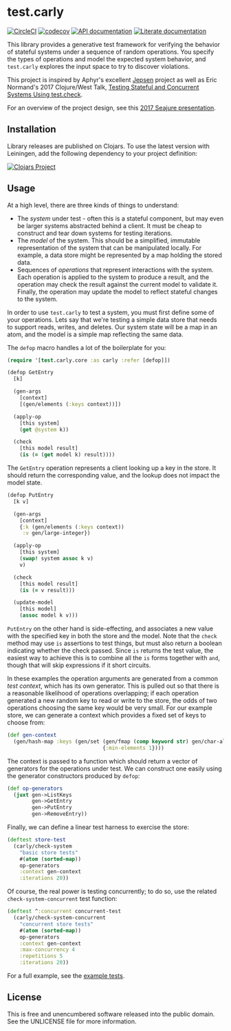 test.carly
==========

[![CircleCI](https://circleci.com/gh/greglook/test.carly.svg?style=shield&circle-token=7b6c20133b5fcbb2cc5d0db564bf1742cf5f3cbd)](https://circleci.com/gh/greglook/test.carly)
[![codecov](https://codecov.io/gh/greglook/test.carly/branch/develop/graph/badge.svg)](https://codecov.io/gh/greglook/test.carly)
[![API documentation](https://img.shields.io/badge/doc-API-blue.svg)](https://greglook.github.io/test.carly/api/)
[![Literate documentation](https://img.shields.io/badge/doc-marginalia-blue.svg)](https://greglook.github.io/test.carly/marginalia/uberdoc.html)

This library provides a generative test framework for verifying the behavior of
stateful systems under a sequence of random operations. You specify the types of
operations and model the expected system behavior, and `test.carly` explores the
input space to try to discover violations.

This project is inspired by Aphyr's excellent
[Jepsen](https://aphyr.com/tags/Jepsen) project as well as Eric Normand's 2017
Clojure/West Talk, [Testing Stateful and Concurrent Systems Using
test.check](https://www.youtube.com/watch?v=r5i_OiZw6Sw).

For an overview of the project design, see this
[2017 Seajure presentation](https://docs.google.com/presentation/d/1H8HqX414dhqCjHm-uxXAlq30pok_-ntPqVWvmLgdsNE/pub?start=false&loop=false&delayms=10000).


## Installation

Library releases are published on Clojars. To use the latest version with
Leiningen, add the following dependency to your project definition:

[![Clojars Project](https://clojars.org/mvxcvi/test.carly/latest-version.svg)](https://clojars.org/mvxcvi/test.carly)


## Usage

At a high level, there are three kinds of things to understand:
- The _system_ under test - often this is a stateful component, but may even be
  larger systems abstracted behind a client. It must be cheap to construct and
  tear down systems for testing iterations.
- The _model_ of the system. This should be a simplified, immutable
  representation of the system that can be manipulated locally. For example, a
  data store might be represented by a map holding the stored data.
- Sequences of _operations_ that represent interactions with the system. Each
  operation is applied to the system to produce a result, and the operation may
  check the result against the current model to validate it. Finally, the
  operation may update the model to reflect stateful changes to the system.

In order to use `test.carly` to test a system, you must first define some of
your operations. Lets say that we're testing a simple data store that needs to
support reads, writes, and deletes. Our system state will be a map in an atom,
and the model is a simple map reflecting the same data.

The `defop` macro handles a lot of the boilerplate for you:

```clojure
(require '[test.carly.core :as carly :refer [defop]])

(defop GetEntry
  [k]

  (gen-args
    [context]
    [(gen/elements (:keys context))])

  (apply-op
    [this system]
    (get @system k))

  (check
    [this model result]
    (is (= (get model k) result))))
```

The `GetEntry` operation represents a client looking up a key in the store. It
should return the corresponding value, and the lookup does not impact the model
state.

```clojure
(defop PutEntry
  [k v]

  (gen-args
    [context]
    {:k (gen/elements (:keys context))
     :v gen/large-integer})

  (apply-op
    [this system]
    (swap! system assoc k v)
    v)

  (check
    [this model result]
    (is (= v result)))

  (update-model
    [this model]
    (assoc model k v)))
```

`PutEntry` on the other hand is side-effecting, and associates a new value with
the specified key in both the store and the model. Note that the `check` method
may use `is` assertions to test things, but must also return a boolean
indicating whether the check passed. Since `is` returns the test value, the
easiest way to achieve this is to combine all the `is` forms together with
`and`, though that will skip expressions if it short circuits.

In these examples the operation arguments are generated from a common _test
context_, which has its own generator. This is pulled out so that there is a
reasonable likelihood of operations overlapping; if each operation generated a
new random key to read or write to the store, the odds of two operations
choosing the same key would be very small. For our example store, we can
generate a context which provides a fixed set of keys to choose from:

```clojure
(def gen-context
  (gen/hash-map :keys (gen/set (gen/fmap (comp keyword str) gen/char-alpha)
                               {:min-elements 1})))
```

The context is passed to a function which should return a vector of generators
for the operations under test. We can construct one easily using the generator
constructors produced by `defop`:

```clojure
(def op-generators
  (juxt gen->ListKeys
        gen->GetEntry
        gen->PutEntry
        gen->RemoveEntry))
```

Finally, we can define a linear test harness to exercise the store:

```clojure
(deftest store-test
  (carly/check-system
    "basic store tests"
    #(atom (sorted-map))
    op-generators
    :context gen-context
    :iterations 20))
```

Of course, the real power is testing concurrently; to do so, use the related
`check-system-concurrent` test function:

```clojure
(deftest ^:concurrent concurrent-test
  (carly/check-system-concurrent
    "concurrent store tests"
    #(atom (sorted-map))
    op-generators
    :context gen-context
    :max-concurrency 4
    :repetitions 5
    :iterations 20))
```

For a full example, see the [example tests](test/test/carly/example_test.clj).


## License

This is free and unencumbered software released into the public domain.
See the UNLICENSE file for more information.
